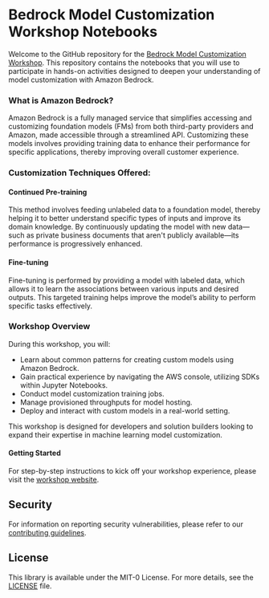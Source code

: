 
# Bedrock Model Customization Workshop Notebooks

Welcome to the GitHub repository for the [Bedrock Model Customization Workshop](https://catalog.workshops.aws/amazon-bedrock-customization). This repository contains the notebooks that you will use to participate in hands-on activities designed to deepen your understanding of model customization with Amazon Bedrock.

### What is Amazon Bedrock?

Amazon Bedrock is a fully managed service that simplifies accessing and customizing foundation models (FMs) from both third-party providers and Amazon, made accessible through a streamlined API. Customizing these models involves providing training data to enhance their performance for specific applications, thereby improving overall customer experience.

### Customization Techniques Offered:

#### Continued Pre-training
This method involves feeding unlabeled data to a foundation model, thereby helping it to better understand specific types of inputs and improve its domain knowledge. By continuously updating the model with new data—such as private business documents that aren't publicly available—its performance is progressively enhanced.

#### Fine-tuning
Fine-tuning is performed by providing a model with labeled data, which allows it to learn the associations between various inputs and desired outputs. This targeted training helps improve the model’s ability to perform specific tasks effectively.

### Workshop Overview

During this workshop, you will:
- Learn about common patterns for creating custom models using Amazon Bedrock.
- Gain practical experience by navigating the AWS console, utilizing SDKs within Jupyter Notebooks.
- Conduct model customization training jobs.
- Manage provisioned throughputs for model hosting.
- Deploy and interact with custom models in a real-world setting.

This workshop is designed for developers and solution builders looking to expand their expertise in machine learning model customization.

#### Getting Started

For step-by-step instructions to kick off your workshop experience, please visit the [workshop website](https://catalog.workshops.aws/amazon-bedrock-customization).

## Security

For information on reporting security vulnerabilities, please refer to our [contributing guidelines](CONTRIBUTING.md#security-issue-notifications).

## License

This library is available under the MIT-0 License. For more details, see the [LICENSE](LICENSE) file.
